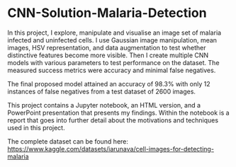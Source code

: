 # CNN-Solution-Malaria-Detection

In this project, I explore, manipulate and visualise an image set of malaria infected and uninfected cells. I use Gaussian image manipulation, mean images, HSV representation, and data augmentation to test whether distinctive features become more visible. Then I create multiple CNN models with various parameters to test performance on the dataset. The measured success metrics were accuracy and minimal false negatives.

The final proposed model attained an accuracy of 98.3% with only 12 instances of false negatives from a test dataset of 2600 images.

This project contains a Jupyter notebook, an HTML version, and a PowerPoint presentation that presents my findings. Within the notebook is a report that goes into further detail about the motivations and techniques used in this project.

The complete dataset can be found here:
https://www.kaggle.com/datasets/iarunava/cell-images-for-detecting-malaria

